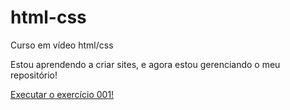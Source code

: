# html-css
 Curso em vídeo html/css
 
 Estou aprendendo a criar sites, e agora estou gerenciando o meu repositório!

 <a href="https://pedrofernandescajuri.github.io/html-css/exercicios/ex001/.index.html">Executar o exercício 001!</a>